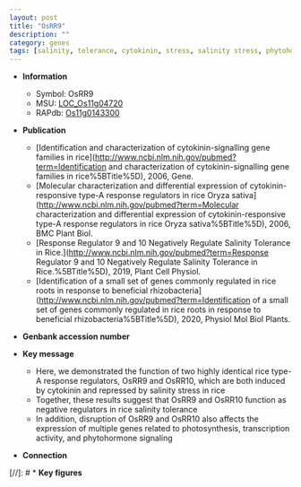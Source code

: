 ```yaml
---
layout: post
title: "OsRR9"
description: ""
category: genes
tags: [salinity, tolerance, cytokinin, stress, salinity stress, phytohormone]
---
```


* **Information**  
    + Symbol: OsRR9  
    + MSU: [LOC_Os11g04720](http://rice.uga.edu/cgi-bin/ORF_infopage.cgi?orf=LOC_Os11g04720)  
    + RAPdb: [Os11g0143300](https://rapdb.dna.affrc.go.jp/locus/?name=Os11g0143300)  

* **Publication**  
    + [Identification and characterization of cytokinin-signalling gene families in rice](http://www.ncbi.nlm.nih.gov/pubmed?term=Identification and characterization of cytokinin-signalling gene families in rice%5BTitle%5D), 2006, Gene.
    + [Molecular characterization and differential expression of cytokinin-responsive type-A response regulators in rice Oryza sativa](http://www.ncbi.nlm.nih.gov/pubmed?term=Molecular characterization and differential expression of cytokinin-responsive type-A response regulators in rice Oryza sativa%5BTitle%5D), 2006, BMC Plant Biol.
    + [Response Regulator 9 and 10 Negatively Regulate Salinity Tolerance in Rice.](http://www.ncbi.nlm.nih.gov/pubmed?term=Response Regulator 9 and 10 Negatively Regulate Salinity Tolerance in Rice.%5BTitle%5D), 2019, Plant Cell Physiol.
    + [Identification of a small set of genes commonly regulated in rice roots in response to beneficial rhizobacteria](http://www.ncbi.nlm.nih.gov/pubmed?term=Identification of a small set of genes commonly regulated in rice roots in response to beneficial rhizobacteria%5BTitle%5D), 2020, Physiol Mol Biol Plants.

* **Genbank accession number**  

* **Key message**  
    + Here, we demonstrated the function of two highly identical rice type-A response regulators, OsRR9 and OsRR10, which are both induced by cytokinin and repressed by salinity stress in rice
    + Together, these results suggest that OsRR9 and OsRR10 function as negative regulators in rice salinity tolerance
    + In addition, disruption of OsRR9 and OsRR10 also affects the expression of multiple genes related to photosynthesis, transcription activity, and phytohormone signaling

* **Connection**  

[//]: # * **Key figures**  


